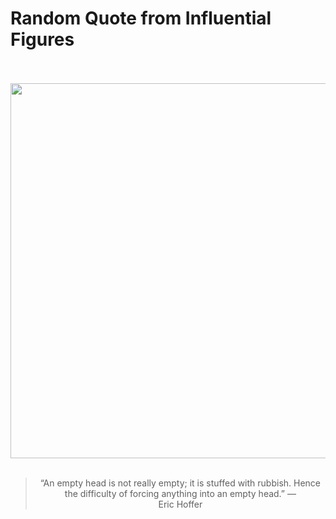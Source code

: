 # Random Quote from Influential Figures

<div align="center">
  <br>
  <br>
  <a href="https://en.wikipedia.org/wiki/Eric_Hoffer" title="Eric Hoffer - Wikipedia"><img src="https://upload.wikimedia.org/wikipedia/commons/3/38/Eric_Hoffer_in_LBJ_Oval_Office.jpg" width="600px"></a>
  <br>
  <br>
  <blockquote>&ldquo;An empty head is not really empty; it is stuffed with rubbish. Hence the difficulty of forcing anything into an empty head.&rdquo; &mdash; <footer>Eric Hoffer</footer></blockquote>
</div>
  